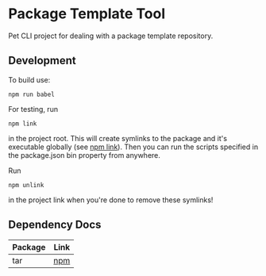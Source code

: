 Package Template Tool
=====================

Pet CLI project for dealing with a package template repository.

Development
-----------

To build use:

```
npm run babel
```

For testing, run

```
npm link
```

in the project root. This will create symlinks to the package and it's executable globally (see [npm link](https://docs.npmjs.com/cli/link.html)). Then you can run the scripts specified in the package.json bin property from anywhere.

Run

```
npm unlink
```

in the project link when you're done to remove these symlinks!

Dependency Docs
---------------

| Package | Link |
| ------- | ---- |
| tar     | [npm](https://www.npmjs.com/package/tar) |

